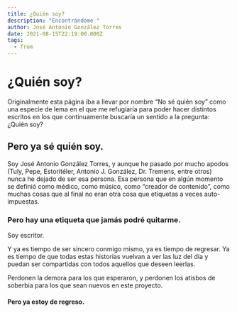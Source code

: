 ```yaml
---
title: ¿Quién soy?
description: "Encontrándome "
author: José Antonio González Torres
date: 2021-08-15T22:19:00.000Z
tags:
  - from
---
```


# ¿Quién soy?

Originalmente esta página iba a llevar por nombre “No sé quién soy” como una especie de lema en el que me refugiaría para poder hacer distintos escritos en los que continuamente buscaría un sentido a la pregunta: ¿Quién soy?

## Pero ya sé quién soy.

Soy José Antonio González Torres, y aunque he pasado por mucho apodos (Tuly, Pepe, Estoritéler, Antonio J. González, Dr. Tremens, entre otros) nunca he dejado de ser esa persona. Esa persona que en algún momento se definió como médico, como músico, como “creador de contenido”, como muchas cosas que al final no eran otra cosa que etiquetas a veces auto-impuestas.

### Pero hay una etiqueta que jamás podré quitarme.

Soy escritor.

Y ya es tiempo de ser sincero conmigo mismo, ya es tiempo de regresar. Ya es tiempo de que todas estas historias vuelvan a ver las luz del día y puedan ser compartidas con todos aquellos que deseen leerlas.

Perdonen la demora para los que esperaron, y perdonen los atisbos de soberbia para los que sean nuevos en este proyecto.

#### Pero ya estoy de regreso.
